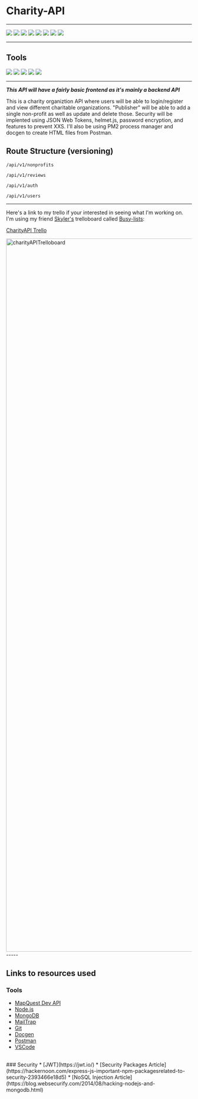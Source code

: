 # Charity-API

-----
![](https://img.shields.io/badge/NPM-v6.14.8-informational?style=flat&logo=<jose>&logoColor=white&color=4dff4d)
![](https://img.shields.io/badge/Node.js-v12.19.0-informational?style=flat&logo=<jose>&logoColor=white&color=4dff4d)
![](https://img.shields.io/badge/Express-v4.17.1-informational?style=flat&logo=<jose>&logoColor=white&color=4dff4d)
![](https://img.shields.io/badge/morgan-v1.10.0-informational?style=flat&logo=<jose>&logoColor=white&color=4dff4d)
![](https://img.shields.io/badge/dotenv-v8.2.0-informational?style=flat&logo=<jose>&logoColor=white&color=4dff4d)
![](https://img.shields.io/badge/MongoDB-v8.2.0-informational?style=flat&logo=<jose>&logoColor=white&color=4dff4d)
![](https://img.shields.io/badge/Mongoose-v5.10.11-informational?style=flat&logo=<jose>&logoColor=white&color=4dff4d)
![](https://img.shields.io/badge/JSONWebTokens-v8.2.0-informational?style=flat&logo=<jose>&logoColor=white&color=4dff4d)


-----
## Tools
![](https://img.shields.io/badge/Tool-MongoDBCompass-informational?style=flat&logo=<jose>&logoColor=white&color=4d334d)
![](https://img.shields.io/badge/Tool-Postman-informational?style=flat&logo=<jose>&logoColor=white&color=4d334d)
![](https://img.shields.io/badge/Tool-MongoDBGeospatialIndex/GeoJSON-informational?style=flat&logo=<jose>&logoColor=white&color=4d334d)
![](https://img.shields.io/badge/Tool-Nginx-informational?style=flat&logo=<jose>&logoColor=white&color=4d334d)
![](https://img.shields.io/badge/Tool-SSL-informational?style=flat&logo=<jose>&logoColor=white&color=4d334d)

-----

***This API will have a fairly basic frontend as it's mainly a backend API***

This is a charity organiztion API where users will be able to login/register and view different charitable organizations. "Publisher" will be able to add a single non-profit as well as update and delete those. Security will be implented using JSON Web Tokens, helmet.js, password encryption, and features to prevent XXS. I'll also be using PM2 process manager and docgen to create HTML files from Postman. 

## Route Structure (versioning)

````
/api/v1/nonprofits 

/api/v1/reviews

/api/v1/auth

/api/v1/users
````
----
Here's a link to my trello if your interested in seeing what I'm working on. I'm using my friend [Skyler's](https://github.com/sky8the2flies) trelloboard called [Busy-lists](https://busy-lists.herokuapp.com/):

[CharityAPI Trello](https://busy-lists.herokuapp.com/boards/5f95f15dfcd8e6000449b194)


<img width="1929" alt="charityAPITrelloboard" src="https://user-images.githubusercontent.com/50179896/97124127-1e37d300-16ec-11eb-8ea8-2ea769ea2124.png">

<br />
-----
<br />

## Links to resources used
### Tools
* [MapQuest Dev API]( https://developer.mapquest.com/)
* [Node.js](https://nodejs.org/en/)
* [MongoDB](https://www.mongodb.com/)
* [MailTrap](https://mailtrap.io/)
* [Git](https://git-scm.com/)
* [Docgen](https://github.com/thedevsaddam/docgen)
* [Postman](https://www.getpostman.com/)
* [VSCode](https://code.visualstudio.com/)
<br />
### Security
* [JWT](https://jwt.io/)
* [Security Packages Article](https://hackernoon.com/express-js-important-npm-packagesrelated-to-security-2393466e18d5)
* [NoSQL Injection Article](https://blog.websecurify.com/2014/08/hacking-nodejs-and-mongodb.html)

